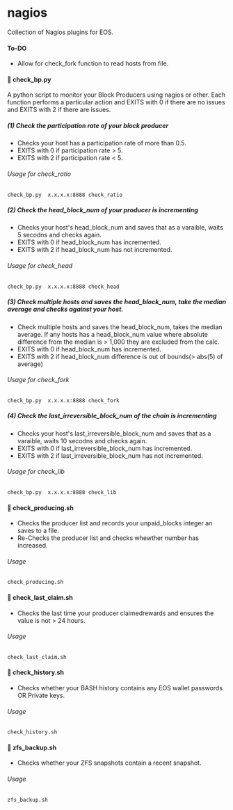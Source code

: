 # nagios

Collection of Nagios plugins for EOS.

#### To-DO

* Allow for check_fork function to read hosts from file.


####  📌 check_bp.py


A python script to monitor your Block Producers using nagios or other.
Each function performs a particular action and EXITS with 0 if there are no issues and EXITS with 2 if there are issues. 



#####  (1) Check the participation rate of your block producer 

* Checks your host has a participation rate of more than 0.5.
* EXITS with 0 if participation rate > 5.
* EXITS with 2 if participation rate < 5.

###### Usage for check_ratio
`check_bp.py  x.x.x.x:8888 check_ratio`



#####  (2) Check the head_block_num of your producer is incrementing 

* Checks your host's head_block_num and saves that as a varaible, waits 5 secodns and checks again.
* EXITS with 0 if head_block_num has incremented. 
* EXITS with 2 if head_block_num has not incremented. 

###### Usage for check_head
`check_bp.py  x.x.x.x:8888 check_head`



#####  (3) Check multiple hosts and saves the head_block_num, take the median average and checks against your host.

* Check multiple hosts and saves the head_block_num, takes the median average. If any hosts has a head_block_num value where absolute difference from the median is > 1,000 they are excluded from the calc.
* EXITS with 0 if head_block_num has incremented. 
* EXITS with 2 if head_block_num difference is out of bounds(> abs(5) of average)

###### Usage for check_fork
`check_bp.py  x.x.x.x:8888 check_fork`


#####  (4) Check the last_irreversible_block_num of the chain is incrementing 

* Checks your host's last_irreversible_block_num and saves that as a varaible, waits 10 secodns and checks again.
* EXITS with 0 if last_irreversible_block_num has incremented. 
* EXITS with 2 if last_irreversible_block_num has not incremented. 

###### Usage for check_lib
`check_bp.py  x.x.x.x:8888 check_lib`


####  📌 check_producing.sh

* Checks the producer list and records your unpaid_blocks integer an saves to a file.
* Re-Checks the producer list and checks whewther number has increased. 

###### Usage 
`check_producing.sh`


####  📌 check_last_claim.sh

* Checks the last time your producer claimedrewards and ensures the value is not > 24 hours.

###### Usage 
`check_last_claim.sh`

####  📌 check_history.sh

* Checks whether your BASH history contains any EOS wallet passwords OR Private keys.

###### Usage 
`check_history.sh`

####  📌 zfs_backup.sh

* Checks whether your ZFS snapshots contain a recent snapshot.

###### Usage 
`zfs_backup.sh`

